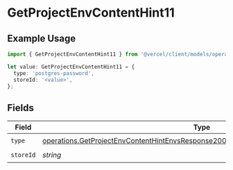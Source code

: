 # GetProjectEnvContentHint11

## Example Usage

```typescript
import { GetProjectEnvContentHint11 } from '@vercel/client/models/operations';

let value: GetProjectEnvContentHint11 = {
  type: 'postgres-password',
  storeId: '<value>',
};
```

## Fields

| Field     | Type                                                                                                                                                                                         | Required           | Description |
| --------- | -------------------------------------------------------------------------------------------------------------------------------------------------------------------------------------------- | ------------------ | ----------- |
| `type`    | [operations.GetProjectEnvContentHintEnvsResponse200ApplicationJSONResponseBody111Type](../../models/operations/getprojectenvcontenthintenvsresponse200applicationjsonresponsebody111type.md) | :heavy_check_mark: | N/A         |
| `storeId` | _string_                                                                                                                                                                                     | :heavy_check_mark: | N/A         |
